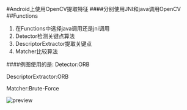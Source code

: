 #Android上使用OpenCV提取特征
####分别使用JNI和java调用OpenCV
##Functions
1. 在Functions中选择java调用还是jni调用
2. Detector检测关键点算法
3. DescriptorExtractor提取关键点
4. Matcher比较算法



####例图使用的是:
Detector:ORB 

DescriptorExtractor:ORB 

Matcher:Brute-Force

![preview](preview.gif)